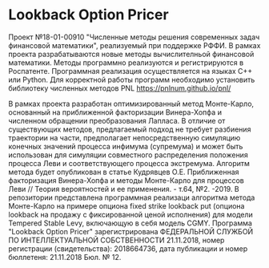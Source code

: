 # Lookback Option Pricer
Проект №18-01-00910 "Численные методы решения современных задач финансовой математики", реализуемый при поддержке РФФИ.
В рамках проекта разрабатываются новые методы вычислителньой финансовой математики. Методы программно реализуются и регистрируются в Роспатенте. Программная реализация осуществляется на языках С++ или Python.
Для корректной работы программ необходимо установить библиотеку численных методов PNL https://pnlnum.github.io/pnl/

В рамках проекта разработан оптимизированный метод Монте-Карло, основанный на приближенной факторизации Винера-Хопфа и численном обращении преобразования Лапласа. В отличие от существующих методов, предлагаемый подход не требует разбиения траектории на части, предполагает непосредственную симуляцию конечных значений процесса инфимума (супремума) и может быть использован для симуляции совместного распределения положения процесса Леви и соответствующего процесса экстремума. 
Алгоритм метода будет опубликован в статье Кудрявцев О.Е. Приближенная факторизация Винера-Хопфа и методы Монте-Карло для процессов Леви // Теория вероятностей и ее применения. - т.64, №2. -2019. 
В репозитории представлена программная реализаци алгоритма метода Монте-Карло на примере опциона fixed strike lookback put (опциона lookback на продажу с фиксированной ценой исполнения) для модели Tempered Stable Levy, включающую в себя модель CGMY. 
Программа "Lookback Option Pricer" зарегистрирована ФЕДЕРАЛЬНОЙ СЛУЖБОЙ ПО ИНТЕЛЛЕКТУАЛЬНОЙ СОБСТВЕННОСТИ 21.11.2018, номер регистрации (свидетельства): 2018664736, дата публикации и номер бюллетеня: 21.11.2018 Бюл. № 12.
